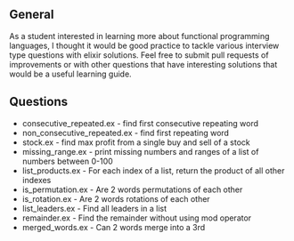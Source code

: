 General
-------
As a student interested in learning more about functional programming languages, I thought it would be good practice to tackle various interview type questions with elixir solutions.  Feel free to submit pull requests of improvements or with other questions that have interesting solutions that would be a useful learning guide.

Questions
---------
* consecutive_repeated.ex - find first consecutive repeating word
* non_consecutive_repeated.ex - find first repeating word
* stock.ex - find max profit from a single buy and sell of a stock
* missing_range.ex - print missing numbers and ranges of a list of numbers between 0-100
* list_products.ex - For each index of a list, return the product of all other indexes
* is_permutation.ex - Are 2 words permutations of each other
* is_rotation.ex - Are 2 words rotations of each other
* list_leaders.ex - Find all leaders in a list
* remainder.ex - Find the remainder without using mod operator
* merged_words.ex - Can 2 words merge into a 3rd
